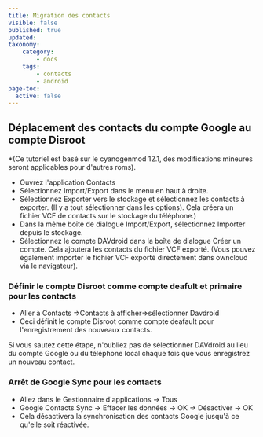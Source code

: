 ```yaml
---
title: Migration des contacts
visible: false
published: true
updated:
taxonomy:
    category:
        - docs
    tags:
        - contacts
        - android
page-toc:
  active: false
---
```


## Déplacement des contacts du compte Google au compte Disroot
*(Ce tutoriel est basé sur le cyanogenmod 12.1, des modifications mineures seront applicables pour d'autres roms).

- Ouvrez l'application Contacts
- Sélectionnez Import/Export dans le menu en haut à droite.
- Sélectionnez Exporter vers le stockage et sélectionnez les contacts à exporter. (Il y a tout sélectionner dans les options). Cela créera un fichier VCF de contacts sur le stockage du téléphone.)
- Dans la même boîte de dialogue Import/Export, sélectionnez Importer depuis le stockage.
- Sélectionnez le compte DAVdroid dans la boîte de dialogue Créer un compte. Cela ajoutera les contacts du fichier VCF exporté. (Vous pouvez également importer le fichier VCF exporté directement dans owncloud via le navigateur).

### Définir le compte Disroot comme compte deafult et primaire pour les contacts

- Aller à Contacts =>Contacts à afficher=>sélectionner Davdroid
- Ceci définit le compte Disroot comme compte deafault pour l'enregistrement des nouveaux contacts.

Si vous sautez cette étape, n'oubliez pas de sélectionner DAVdroid au lieu du compte Google ou du téléphone local chaque fois que vous enregistrez un nouveau contact.

### Arrêt de Google Sync pour les contacts

- Allez dans le Gestionnaire d'applications -> Tous
- Google Contacts Sync -> Effacer les données -> OK -> Désactiver -> OK
- Cela désactivera la synchronisation des contacts Google jusqu'à ce qu'elle soit réactivée.
